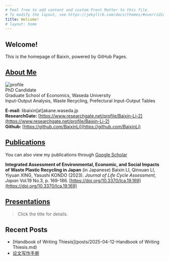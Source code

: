```yaml
---
# Feel free to add content and custom Front Matter to this file.
# To modify the layout, see https://jekyllrb.com/docs/themes/#overriding-theme-defaults
title: Welcome!
# layout: home
---
```


## Welcome!
This is the homepage of Baixin, powered by GitHub Pages.


## [About Me](about.md)

<div class="about-section">
    <img src="https://avatars.githubusercontent.com/u/201954233?s=96&v=4" alt="profile" class="profile-img">
    <div class="profile-details">
        PhD Candidate <br>
        Graduate School of Economics, Waseda University <br>
        Input-Output Analysis, Waste Recycling, Prefectural Input-Output Tables
    </div>
</div>

**E-mail:** libaixin\[at\]akane.waseda.jp  
**ResearchGate:** [https://www.researchgate.net/profile/Baixin-Li-2](https://www.researchgate.net/profile/Baixin-Li-2)  
**Github:** [https://github.com/BaixinLi](https://github.com/BaixinLi)  


## [Publications](publications.md)

You can also view my publications through [Google Scholar](https://scholar.google.com/citations?user=scd1RncAAAAJ&hl=en)  

**Integrated Assessment of Environmental, Economic, and Social Impacts of Waste Plastic Recycling in Japan** (in Japanese)
Baixin LI, Qinxuan LI, Yiyuan XING, Yasushi KONDO (2023). *Journal of Life Cycle Assessment, Japan* Vol.19 No.3, p. 169-186. [https://doi.org/10.3370/lca.19.169](https://doi.org/10.3370/lca.19.169)


## [Presentations](presentations.md)
> Click the title for details.


## Recent Posts
- [Handbook of Writing Thiesis](posts/2025-04-12-Handbook of Writing Thiesis.md)
- [论文写作手册](posts/2025-04-12-论文写作手册.md)


